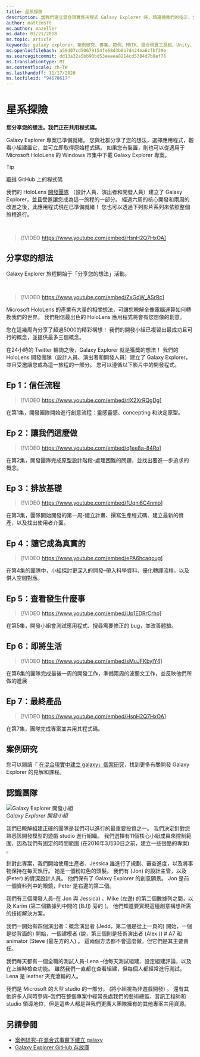 ```yaml
---
title: 星系探險
description: 當我們建立混合現實應用程式 Galaxy Explorer 時，請遵循我們的指示，分享您的想法行銷活動。
author: mattzmsft
ms.author: mazeller
ms.date: 03/21/2018
ms.topic: article
keywords: galaxy explorer、案例研究、專案、範例、MRTK、混合現實工具組、Unity、範例應用程式、範例應用程式、開放原始碼、Microsoft Store、HoloLens、混合現實耳機、windows Mixed Reality 耳機、虛擬實境耳機
ms.openlocfilehash: a58d07cd50679154fe68d3b8b7d424ea6cfbf39e
ms.sourcegitcommit: dd13a32a5bb90bd53eeeea8214cd5384d7b9ef76
ms.translationtype: MT
ms.contentlocale: zh-TW
ms.lasthandoff: 11/17/2020
ms.locfileid: "94678617"
---
```

# <a name="galaxy-explorer"></a>星系探險

**您分享您的想法。我們正在共用程式碼。**

Galaxy Explorer 專案已準備就緒。 您與社群分享了您的想法，選擇應用程式，觀看小組建置它，並可立即取得原始程式碼。 如果您有裝置，則也可以從適用于 Microsoft HoloLens 的 Windows 市集中下載 Galaxy Explorer 專案。
>[!TIP]
>[取得](https://github.com/Microsoft/GalaxyExplorer) GitHub 上的程式碼

我們的 HoloLens [開發團隊](galaxy-explorer.md#meet-the-team) （設計人員、演出者和開發人員）建立了 Galaxy Explorer，並且受邀讓您成為這一旅程的一部分。 經過六周的核心開發和兩周的改進之後，此應用程式現在已準備就緒！ 您也可以透過下列影片系列來依照整個旅程進行。

<br>

>[!VIDEO https://www.youtube.com/embed/HsnH2Q7HxOA]

## <a name="share-your-idea"></a>分享您的想法

Galaxy Explorer 旅程開始于「分享您的想法」活動。

<br>

>[!VIDEO https://www.youtube.com/embed/ZxGdW_ASrRc]

Microsoft HoloLens 的產業有大量的相關想法，可讓您瞭解全像電腦運算如何轉換我們的世界。 我們相信最出色的 HoloLens 應用程式將會有您想像的創意。

您在這幾周內分享了超過5000的精彩構想！ 我們的開發小組已複習出最成功且可行的概念，並提供最多三個概念。

在24小時的 Twitter 輪詢之後，Galaxy Explorer 就是獲獎的想法！ 我們的 HoloLens 開發團隊（設計人員、演出者和開發人員）建立了 Galaxy Explorer，並且受邀讓您成為這一旅程的一部分。 您可以遵循以下影片中的開發程式。

## <a name="ep-1-trust-the-process"></a>Ep 1：信任流程

>[!VIDEO https://www.youtube.com/embed/rIX2XrRQgDg]

在第1集，開發團隊開始進行創意流程：靈感靈感、concepting 和決定原型。

## <a name="ep-2-lets-do-this"></a>Ep 2：讓我們這麼做

>[!VIDEO https://www.youtube.com/embed/q1ee8a-84Ro]

在第2集，開發團隊完成原型設計階段-處理困難的問題，並找出要進一步追求的概念。

## <a name="ep-3-laying-foundations"></a>Ep 3：排放基礎

>[!VIDEO https://www.youtube.com/embed/fUqni6C4nmo]

在第3集，團隊開始開發的第一周-建立計畫、撰寫生產程式碼、建立最新的資產，以及找出使用者介面。

## <a name="ep-4-make-it-real"></a>Ep 4：讓它成為真實的

>[!VIDEO https://www.youtube.com/embed/ePA6hcaqoug]

在第4集的團隊中，小組探討更深入的開發–帶入科學資料、優化轉譯流程，以及併入空間對應。

## <a name="ep-5-see-what-happens"></a>Ep 5：查看發生什麼事

>[!VIDEO https://www.youtube.com/embed/Up1EDRrCrho]

在第5集，開發小組會測試應用程式、搜尋需要修正的 bug，並改善體驗。

## <a name="ep-6-coming-to-life"></a>Ep 6：即將生活

>[!VIDEO https://www.youtube.com/embed/sMuJFKbylY4]

在第6集的團隊完成最後一周的開發工作，準備兩周的波蘭文工作，並反映他們所做的進展

## <a name="ep-7-the-final-product"></a>Ep 7：最終產品

>[!VIDEO https://www.youtube.com/embed/HsnH2Q7HxOA]

在第7集，團隊完成專案並共用其程式碼。

## <a name="case-study"></a>案例研究

您可以閱讀「 [在混合現實中建立 galaxy」個案研究](../../out-of-scope/case-study-creating-a-galaxy-in-mixed-reality.md)，找到更多有關開發 Galaxy Explorer 的見解和課程。

## <a name="meet-the-team"></a>認識團隊

![Galaxy Explorer 開發小組](images/syiteampic.jpg)<br>
*Galaxy Explorer 開發小組*

我們已瞭解組建正確的團隊是我們可以進行的最重要投資之一。 我們決定針對您熟悉該開發模型的遊戲 studio 進行組織。 我們選擇有11個核心小組成員來控制範圍，因為我們有固定的時間範圍 (在2016年3月30日之前，建立一些很酷的專案) 。

針對此專案，我們開始使用生產者、Jessica 誰進行了規劃、審查進度，以及將事物保持在每天執行。 她是一個粉紅色的頭髮。 我們有 (Jon) 的設計主管，以及 (Peter) 的資深設計人員。 他們保有了 Galaxy Explorer 的創意願景。 Jon 是前一個資料列中的眼鏡，Peter 是右邊的第二個。

我們有三個開發人員–在 Jon 與 Jessica) 、Mike (左邊) 的第二個數據列之間，以及 Karim (第二個數據列中間的 [BJ]) 旁的 (。 他們知道要實現這種創意構想所需的技術解決方案。

我們一開始有四個演出者：概念演出者 (Jedd，第二個是從上一頁的) 開始，一個是從背面的) 開始，一個建模者 (說，第三個則是技術演出者 (Alex () # A7 和 animator (Steve (最左方的人) 。 這兩個方法都不會這麼做，但它們是其主要責任。

我們每天都有一個全職的測試人員-Lena –他每天測試組建、設定組建評論，以及在上線時檢查功能。 雖然我們一直都在查看組建，但每個人都經常進行測試。 Lena 是 leather 夾克滾輪的人。

我們是 Microsoft 的大型 studio 的一部分， (將小組視為非遊戲開發) 。 還有其他許多人同時參與–我們在整個專案中經常長處我們的藝術總監、音訊工程師和 studio 領導地位，但是這些人都是與我們更廣大團隊擁有的其他專案共用資源。

## <a name="see-also"></a>另請參閱
* [案例研究-在混合式事實下建立 galaxy](../../out-of-scope/case-study-creating-a-galaxy-in-mixed-reality.md)
* [Galaxy Explorer GitHub 存放庫](https://github.com/Microsoft/GalaxyExplorer)
